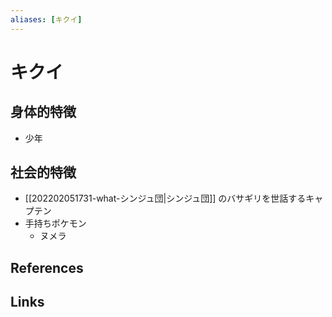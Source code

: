 ```yaml
---
aliases: [キクイ]
---
```

# キクイ

## 身体的特徴

- 少年

## 社会的特徴

- [[202202051731-what-シンジュ団|シンジュ団]] のバサギリを世話するキャプテン
- 手持ちポケモン
	- ヌメラ

## References



## Links


